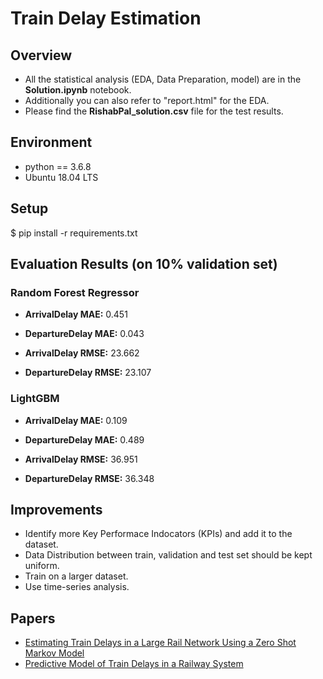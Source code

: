 # Train Delay Estimation

## Overview

* All the statistical analysis (EDA, Data Preparation, model) are in the **Solution.ipynb** notebook.
* Additionally you can also refer to "report.html" for the EDA.
* Please find the **RishabPal_solution.csv** file for the test results. 

## Environment
* python == 3.6.8
* Ubuntu 18.04 LTS

## Setup
$ pip install -r requirements.txt

## Evaluation Results (on 10% validation set)

### Random Forest Regressor
* **ArrivalDelay MAE:** 0.451
* **DepartureDelay MAE:** 0.043

* **ArrivalDelay RMSE:** 23.662
* **DepartureDelay RMSE:** 23.107

### LightGBM

* **ArrivalDelay MAE:** 0.109
* **DepartureDelay MAE:** 0.489

* **ArrivalDelay RMSE:** 36.951
* **DepartureDelay RMSE:** 36.348

## Improvements

* Identify more Key Performace Indocators (KPIs) and add it to the dataset.
* Data Distribution between train, validation and test set should be kept uniform. 
* Train on a larger dataset. 
* Use time-series analysis.

## Papers
* [Estimating Train Delays in a Large Rail Network Using a Zero Shot Markov Model](https://ep.liu.se/ecp/069/059/ecp19069059.pdf)
* [Predictive Model of Train Delays in a Railway System](https://arxiv.org/pdf/1806.02825.pdf)
